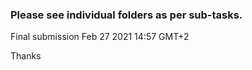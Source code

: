 ### Please see individual folders as per sub-tasks.

Final submission Feb 27 2021 14:57 GMT+2


Thanks